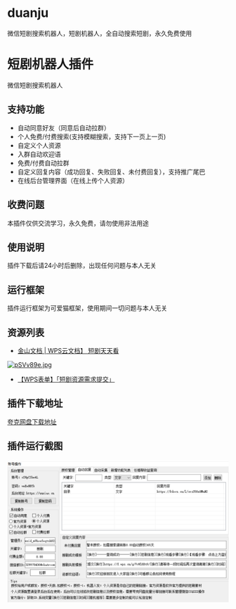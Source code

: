 # duanju
微信短剧搜索机器人，短剧机器人，全自动搜索短剧，永久免费使用
# 短剧机器人插件
微信短剧搜索机器人
## 支持功能
- 自动同意好友（同意后自动拉群）
- 个人免费/付费搜索(支持模糊搜索，支持下一页上一页)
- 自定义个人资源
- 入群自动欢迎语
- 免费/付费自动拉群
- 自定义回复内容（成功回复、失败回复、未付费回复），支持推广尾巴
- 在线后台管理界面（在线上传个人资源）
## 收费问题
本插件仅供交流学习，永久免费，请勿使用非法用途
## 使用说明
插件下载后请24小时后删除，出现任何问题与本人无关
## 运行框架
插件运行框架为可爱猫框架，使用期间一切问题与本人无关
## 资源列表
- [金山文档 | WPS云文档】 短剧天天看](https://kdocs.cn/l/crzS58nUMuN2)

<a href="https://kdocs.cn/l/crzS58nUMuN2"><img src="[https://cdn.jsdelivr.us/gh/xiaobaiweinuli/bloglmage@main/img/%E7%9F%AD%E5%89%A7%E5%A4%A9%E5%A4%A9%E7%9C%8B.png](https://github.com/xiaobaiweinuli/duanju/blob/main/%E7%9F%AD%E5%89%A7%E5%A4%A9%E5%A4%A9%E7%9C%8B.png)" style="width:600px" alt="pSVv89e.jpg" border="0" /></a>  

- [【WPS表单】「短剧资源需求提交」](https://f.wps.cn/g/VcWl8Bt9)

## 插件下载地址
[夸克网盘下载地址](https://pan.quark.cn/s/e5cb5335a56c)
## 插件运行截图
![软件界面截图](https://github.com/xiaobaiweinuli/duanju/blob/main/%E6%8F%92%E4%BB%B6%E8%BF%90%E8%A1%8C%E6%88%AA%E5%9B%BE.png)

